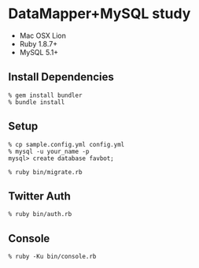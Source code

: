 DataMapper+MySQL study
======================

* Mac OSX Lion
* Ruby 1.8.7+
* MySQL 5.1+


Install Dependencies
--------------------

    % gem install bundler
    % bundle install


Setup
-----

    % cp sample.config.yml config.yml
    % mysql -u your_name -p
    mysql> create database favbot;

    % ruby bin/migrate.rb


Twitter Auth
------------

    % ruby bin/auth.rb


Console
-------

    % ruby -Ku bin/console.rb
